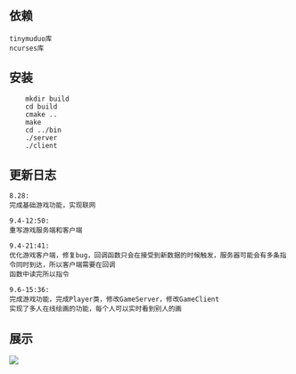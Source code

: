 ## 依赖
```
tinymuduo库  
ncurses库
```  
## 安装  
```
    mkdir build
    cd build
    cmake ..
    make
    cd ../bin
    ./server
    ./client
```
## 更新日志
```
8.28:
完成基础游戏功能，实现联网
  
9.4-12:50: 
重写游戏服务端和客户端

9.4-21:41:
优化游戏客户端，修复bug，回调函数只会在接受到新数据的时候触发，服务器可能会有多条指令同时到达，所以客户端需要在回调
函数中读完所以指令

9.6-15:36:
完成游戏功能，完成Player类，修改GameServer，修改GameClient
实现了多人在线绘画的功能，每个人可以实时看到别人的画
```  

## 展示  
![](/Users/liuwei/CLionProjects/game/show/gameshow.jpg)